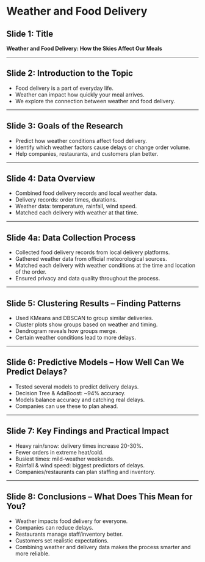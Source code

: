 # Weather and Food Delivery
## Slide 1: Title
**Weather and Food Delivery: How the Skies Affect Our Meals**

---

## Slide 2: Introduction to the Topic
- Food delivery is a part of everyday life.
- Weather can impact how quickly your meal arrives.
- We explore the connection between weather and food delivery.

---

## Slide 3: Goals of the Research
- Predict how weather conditions affect food delivery.
- Identify which weather factors cause delays or change order volume.
- Help companies, restaurants, and customers plan better.

---

## Slide 4: Data Overview
- Combined food delivery records and local weather data.
- Delivery records: order times, durations.
- Weather data: temperature, rainfall, wind speed.
- Matched each delivery with weather at that time.

---

## Slide 4a: Data Collection Process
- Collected food delivery records from local delivery platforms.
- Gathered weather data from official meteorological sources.
- Matched each delivery with weather conditions at the time and location of the order.
- Ensured privacy and data quality throughout the process.

---

## Slide 5: Clustering Results – Finding Patterns
- Used KMeans and DBSCAN to group similar deliveries.
- Cluster plots show groups based on weather and timing.
- Dendrogram reveals how groups merge.
- Certain weather conditions lead to more delays.

---

## Slide 6: Predictive Models – How Well Can We Predict Delays?
- Tested several models to predict delivery delays.
- Decision Tree & AdaBoost: ~94% accuracy.
- Models balance accuracy and catching real delays.
- Companies can use these to plan ahead.

---

## Slide 7: Key Findings and Practical Impact
- Heavy rain/snow: delivery times increase 20-30%.
- Fewer orders in extreme heat/cold.
- Busiest times: mild-weather weekends.
- Rainfall & wind speed: biggest predictors of delays.
- Companies/restaurants can plan staffing and inventory.

---

## Slide 8: Conclusions – What Does This Mean for You?
- Weather impacts food delivery for everyone.
- Companies can reduce delays.
- Restaurants manage staff/inventory better.
- Customers set realistic expectations.
- Combining weather and delivery data makes the process smarter and more reliable.

